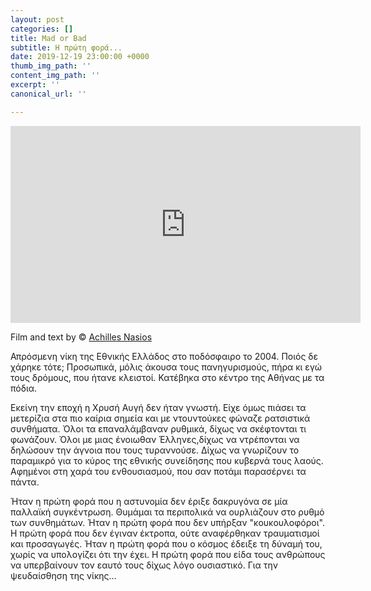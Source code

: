 ```yaml
---
layout: post
categories: []
title: Mad or Bad
subtitle: Η πρώτη φορά...
date: 2019-12-19 23:00:00 +0000
thumb_img_path: ''
content_img_path: ''
excerpt: ''
canonical_url: ''

---
```

<iframe width="560" height="315" src="https://www.youtube.com/embed/HDSKaYv5-XQ" frameborder="0" allow="accelerometer; autoplay; encrypted-media; gyroscope; picture-in-picture" allowfullscreen></iframe>

Film and text by © <a href="https://www.facebook.com/achilles.nasios" target="blank">Achilles Nasios</a>

Απρόσμενη νίκη της Εθνικής Ελλάδος στο ποδόσφαιρο το 2004. Ποιός δε χάρηκε τότε; Προσωπικά, μόλις άκουσα τους πανηγυρισμούς, πήρα κι εγώ τους δρόμους, που ήτανε κλειστοί. Κατέβηκα στο κέντρο της Αθήνας με τα πόδια.

Εκείνη την εποχή η Χρυσή Αυγή δεν ήταν γνωστή. Είχε όμως πιάσει τα μετερίζια στα πιο καίρια σημεία και με ντουντούκες φώναζε ρατσιστικά συνθήματα. Όλοι τα επαναλάμβαναν ρυθμικά, δίχως να σκέφτονται τι φωνάζουν. Όλοι με μιας ένοιωθαν Έλληνες,δίχως να ντρέπονται να δηλώσουν την άγνοια που τους τυραννούσε. Δίχως να γνωρίζουν το παραμικρό για το κύρος της εθνικής συνείδησης που κυβερνά τους λαούς. Αφημένοι στη χαρά του ενθουσιασμού, που σαν ποτάμι παρασέρνει τα πάντα.

Ήταν η πρώτη φορά που η αστυνομία δεν έριξε δακρυγόνα σε μία παλλαϊκή συγκέντρωση. Θυμάμαι τα περιπολικά να ουρλιάζουν στο ρυθμό των συνθημάτων. Ήταν η πρώτη φορά που δεν υπήρξαν "κουκουλοφόροι". Η πρώτη φορά που δεν έγιναν έκτροπα, ούτε αναφέρθηκαν τραυματισμοί και προσαγωγές. Ήταν η πρώτη φορά που ο κόσμος έδειξε τη δύναμή του, χωρίς να υπολογίζει ότι την έχει. 
Η πρώτη φορά που είδα τους ανθρώπους να υπερβαίνουν τον εαυτό τους δίχως λόγο ουσιαστικό. 
Για την ψευδαίσθηση της νίκης...